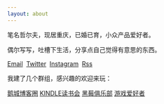 ```yaml
---
layout: about
---
```


笔名哲尔夫，现居重庆，已婚已育，小众产品爱好者。

偶尔写写，吐槽下生活，分享点自己觉得有意思的东西。

[Email](mailto:zeroneven@gmail.com)  [Twitter](https://twitter.com/zeove)  [Instagram](https://www.instagram.com/zeove/)  [Rss](https://zeove.com/feed)

我建了几个群组，感兴趣的欢迎来玩：

[鹅城博客圈](//shang.qq.com/wpa/qunwpa?idkey=73920872d9da23255ac33d7a0d628728233833e4cbb1a52f38aa430ab340acd7)  [KINDLE读书会](//shang.qq.com/wpa/qunwpa?idkey=a734b57cb027e975a4c131357770b8c90e508be8f8ca807a8da5f1486722280b)  [黑莓俱乐部](//shang.qq.com/wpa/qunwpa?idkey=4de21a7e82c4bc636aa3d5e4be4ede85aafe15cf81fde6fb6ba0c24da42bd877)  [游戏爱好者](//shang.qq.com/wpa/qunwpa?idkey=d5f8611b4b3e3e015893b76c66b9c1a21ec06b7c69477684468893c713202363)